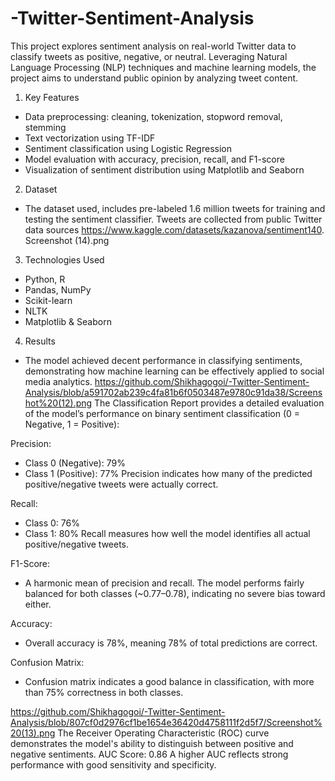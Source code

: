 # -Twitter-Sentiment-Analysis

This project explores sentiment analysis on real-world Twitter data to classify tweets as positive, negative, or neutral. Leveraging Natural Language Processing (NLP) techniques and machine learning models, the project aims to understand public opinion by analyzing tweet content.

1. Key Features
- Data preprocessing: cleaning, tokenization, stopword removal, stemming
- Text vectorization using TF-IDF
- Sentiment classification using Logistic Regression
- Model evaluation with accuracy, precision, recall, and F1-score
- Visualization of sentiment distribution using Matplotlib and Seaborn

2. Dataset
- The dataset used, includes pre-labeled 1.6 million tweets for training and testing the sentiment classifier. Tweets are collected from public Twitter data sources https://www.kaggle.com/datasets/kazanova/sentiment140.
Screenshot (14).png

3. Technologies Used
- Python, R
- Pandas, NumPy
- Scikit-learn
- NLTK
- Matplotlib & Seaborn

 4. Results
- The model achieved decent performance in classifying sentiments, demonstrating how machine learning can be effectively applied to social media analytics.
  https://github.com/Shikhagogoi/-Twitter-Sentiment-Analysis/blob/a591702ab239c4fa81b6f0503487e9780c91da38/Screenshot%20(12).png
The Classification Report provides a detailed evaluation of the model’s performance on binary sentiment classification (0 = Negative, 1 = Positive):

Precision:
- Class 0 (Negative): 79%
- Class 1 (Positive): 77%
Precision indicates how many of the predicted positive/negative tweets were actually correct.

Recall:
- Class 0: 76%
- Class 1: 80%
Recall measures how well the model identifies all actual positive/negative tweets.

F1-Score:
- A harmonic mean of precision and recall. The model performs fairly balanced for both classes (~0.77–0.78), indicating no severe bias toward either.

Accuracy:
- Overall accuracy is 78%, meaning 78% of total predictions are correct.

Confusion Matrix:
- Confusion matrix indicates a good balance in classification, with more than 75% correctness in both classes.

https://github.com/Shikhagogoi/-Twitter-Sentiment-Analysis/blob/807cf0d2976cf1be1654e36420d4758111f2d5f7/Screenshot%20(13).png
The Receiver Operating Characteristic (ROC) curve demonstrates the model's ability to distinguish between positive and negative sentiments.
AUC Score: 0.86
A higher AUC reflects strong performance with good sensitivity and specificity.
